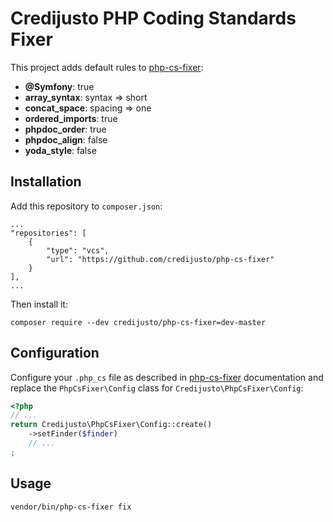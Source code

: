 # Credijusto PHP Coding Standards Fixer

This project adds default rules to [php-cs-fixer](https://github.com/FriendsOfPHP/PHP-CS-Fixer):

- **@Symfony**: true
- **array_syntax**: syntax => short
- **concat_space**: spacing => one
- **ordered_imports**: true
- **phpdoc_order**: true
- **phpdoc_align**: false
- **yoda_style**: false

## Installation
Add this repository to `composer.json`:

```
...
"repositories": [
    {
        "type": "vcs",
        "url": "https://github.com/credijusto/php-cs-fixer"
    }
],
...
```

Then install it:

```
composer require --dev credijusto/php-cs-fixer=dev-master
```

## Configuration

Configure your `.php_cs` file as described in [php-cs-fixer](https://github.com/FriendsOfPHP/PHP-CS-Fixer) documentation and replace the `PhpCsFixer\Config` class for `Credijusto\PhpCsFixer\Config`:


```php
<?php
// ...
return Credijusto\PhpCsFixer\Config::create()
    ->setFinder($finder)
    // ...
;
```

## Usage

```
vendor/bin/php-cs-fixer fix
```

